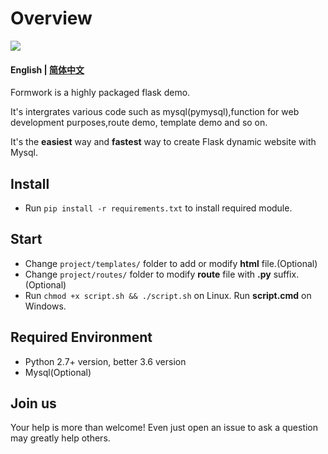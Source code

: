# Overview

[![](https://img.shields.io/badge/github-issues-%2365A30D?style=flat-square&logo=github)](https://github.com/Oumae-Kumiko/time-zone-date/issues)

#### English | [简体中文](/README_CN.md)

Formwork is a highly packaged flask demo.

It's intergrates various code such as mysql(pymysql),function for web development purposes,route demo, template demo and so on.

It's the **easiest** way and **fastest** way to create Flask dynamic website with Mysql.

## Install

- Run ```pip install -r requirements.txt``` to install required module.

## Start

- Change ```project/templates/``` folder to add or modify **html** file.(Optional)
- Change ```project/routes/``` folder to modify **route** file with **.py** suffix.(Optional)
- Run  ```chmod +x script.sh && ./script.sh``` on Linux. Run **script.cmd** on Windows.

## Required Environment

- Python 2.7+ version, better 3.6 version
- Mysql(Optional)

## Join us

Your help is more than welcome! Even just open an issue to ask a question may greatly help others.
